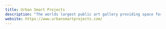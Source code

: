 ```yaml
---
title: Urban Smart Projects
description: "The worlds largest public art gallery providing space for public art on street signal boxes throughout the world."
website: https://www.urbansmartprojects.com/
---
```

